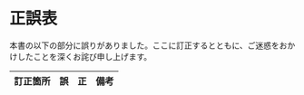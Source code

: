 # 正誤表

本書の以下の部分に誤りがありました。ここに訂正するとともに、ご迷惑をおかけしたことを深くお詫び申し上げます。

| 訂正箇所    | 誤    | 正    | 備考         |
|-------------|-------|-------|--------------|
